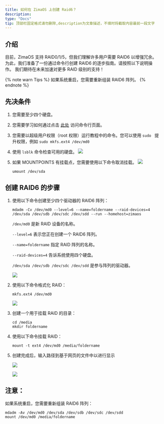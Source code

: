 ```yaml
---
title: 如何在 ZimaOS 上创建 Raid6？
description: 
type: "Docs"
tip: 顶部栏固定格式请勿删除,description为文章描述，不填时将截取内容最前一段文字
---
```

## 介绍
目前，ZimaOS 支持 RAID0/1/5，但我们理解许多用户需要 RAID6 以增强冗余。为此，我们准备了一份通过命令行创建 RAID6 的逐步指南。请按照以下说明操作。
我们期待在未来加速对更多 RAID 级别的支持！

{% note warn Tips %}
如果系统重启，您需要重新组装 RAID6 阵列。
{% endnote %}


## 先决条件

1. 您需要至少四个硬盘。
2. 您需要学习如何通过点击 [此处](https://www.zimaspace.com/docs/zimaos/How-to-Open-SSH-in-ZimaOS.html) 访问命令行页面。
3. 您需要以超级用户权限（root 权限）运行教程中的命令。您可以使用 `sudo ` 提升权限，例如 `sudo mkfs.ext4 /dev/md0 `
4. 使用 `lsblk` 命令检查可用的硬盘。
   ![](https://manage.icewhale.io/api/static/docs/1729218009483_98dae94c-9b29-4042-a508-537aa6d1d554.jpeg)

5. 如果 MOUNTPOINTS 有挂载点，您需要使用以下命令取消挂载。
   ![](https://manage.icewhale.io/api/static/docs/1729145392591_image.png)
   ```command
   umount /dev/sda
   ```
   

## 创建 RAID6 的步骤

1. 使用以下命令创建至少四个驱动器的 RAID6 阵列：
   ```
   mdadm -Cv /dev/md0 --level=6 --name=foldername --raid-devices=4 /dev/sda /dev/sdb /dev/sdc /dev/sdd --run --homehost=zimaos
   ```
   `/dev/md0` 是新 RAID 设备的名称。

   `--level=6` 表示您正在创建一个 RAID6 阵列。

   `--name=foldername` 指定 RAID 阵列的名称。

   `--raid-devices=4` 告诉系统使用四个硬盘。

   `/dev/sda /dev/sdb /dev/sdc /dev/sdd` 是参与阵列的驱动器。

   ![](https://manage.icewhale.io/api/static/docs/1729219387443_img_v3_02fp_8fce2dd8-56af-4706-b5de-96cea3b8162g.jpg)


2. 使用以下命令格式化 RAID：
   ```
   mkfs.ext4 /dev/md0
   ```
   ![](https://manage.icewhale.io/api/static/docs/1729219416289_img_v3_02fp_7340f5ef-7892-4696-8707-cdda424461cg.jpg)


3. 创建一个用于挂载 RAID 的目录：

   ```
   cd /media
   mkdir foldername
   ```

4. 使用以下命令挂载 RAID：

   ```
   mount -t ext4 /dev/md0 /media/foldername
   ```
5. 创建完成后，输入路径到基于网页的文件中以进行显示

   ![](https://manage.icewhale.io/api/static/docs/1729220708308_img_v3_02fp_245f1382-835d-4827-8852-f6ab8b166d8g.jpg)

   ![](https://manage.icewhale.io/api/static/docs/1729220715773_img_v3_02fp_1b36a2a6-e9a5-45d0-acc2-9b3345b3224g.jpg)

   
## 注意：
如果系统重启，您需要重新组装 RAID6 阵列：
```
mdadm -Av /dev/md0 /dev/sda /dev/sdb /dev/sdc /dev/sdd
mount /dev/md0 /media/foldername
```